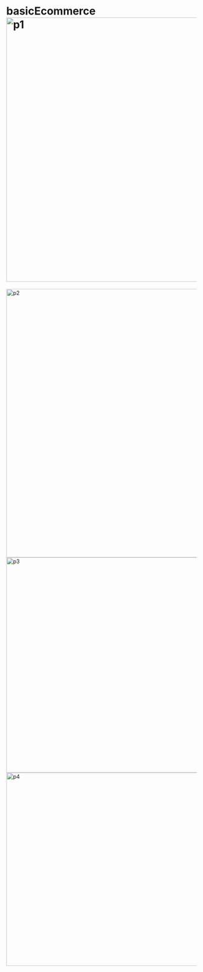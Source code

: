 # basicEcommerce<img width="700" alt="p1" src="https://user-images.githubusercontent.com/118792374/203966466-ce3abf38-6ac0-4b2c-8e68-3ed2ec34cfea.PNG">
<img width="711" alt="p2" src="https://user-images.githubusercontent.com/118792374/203966471-551f30a2-a963-4f3c-8d7f-6595f10830a3.PNG">
<img width="570" alt="p3" src="https://user-images.githubusercontent.com/118792374/203966479-1df18fb2-abeb-475b-b464-cc8b8bc33974.PNG">
<img width="512" alt="p4" src="https://user-images.githubusercontent.com/118792374/203966486-cf130ca0-b12c-4a12-b2d6-eed912a325d1.PNG">
